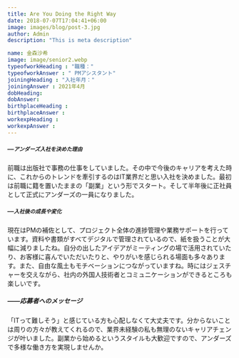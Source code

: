 ```yaml
---
title: Are You Doing the Right Way
date: 2018-07-07T17:04:41+06:00
image: images/blog/post-3.jpg
author: Admin
description: "This is meta description"

name: 金森沙希
image: image/senior2.webp
typeofworkHeading : "職種："
typeofworkAnswer : " PMアシスタント"
joiningHeading : "入社年月："
joiningAnswer : 2021年4月
dobHeading: 
dobAnswer: 
birthplaceHeading : 
birthplaceAnswer : 
workexpHeading : 
workexpAnswer : 
---
```


##### `――アンダーズ入社を決めた理由`
前職は出版社で事務の仕事をしていました。その中で今後のキャリアを考えた時に、これからのトレンドを牽引するのはIT業界だと思い入社を決めました。最初は前職に籍を置いたままの「副業」という形でスタート。そして半年後に正社員として正式にアンダーズの一員になりました。

##### `――入社後の成長や変化`
現在はPMの補佐として、プロジェクト全体の進捗管理や業務サポートを行っています。資料や書類がすべてデジタルで管理されているので、紙を扱うことが大幅に減りましたね。自分の出したアイデアがミーティングの場で活用されていたり、お客様に喜んでいただいたりと、やりがいを感じられる場面も多々あります。また、自由な風土もモチベーションにつながっていますね。時にはジェスチャーを交えながら、社内の外国人技術者とコミュニケーションができるところも楽しいです。

##### **――応募者へのメッセージ**
「ITって難しそう」と感じている方も心配しなくて大丈夫です。分からないことは周りの方々が教えてくれるので、業界未経験の私も無理のないキャリアチェンジが叶いました。副業から始めるというスタイルも大歓迎ですので、アンダーズで多様な働き方を実現しませんか。
&nbsp;
